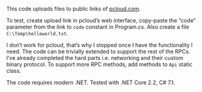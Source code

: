 This code uploads files to public links of [pcloud.com](https://www.pcloud.com/).To test, create upload link in pcloud’s web interface, copy-paste the “code” parameter from the link to `code` constant in Program.cs. Also create a file ` C:\Temp\helloworld.txt`.I don’t work for pcloud, that’s why I stopped once I have the functionality I need. The code can be trivially extended to support the rest of the RPCs. I’ve already completed the hard parts i.e. networking and their custom binary protocol. To support more RPC methods, add methods to `Api` static class.The code requires modern .NET. Tested with .NET Core 2.2, C# 7.1.
